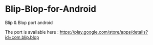# Blip-Blop-for-Android
Blip &amp;  Blop port android

The port is available here : https://play.google.com/store/apps/details?id=com.blip.blop
